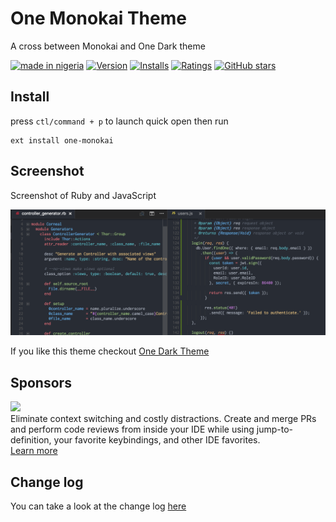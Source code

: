 # One Monokai Theme

A cross between Monokai and One Dark theme

[![made in nigeria](https://img.shields.io/badge/made%20in-nigeria-008751.svg?style=flat-square)](https://github.com/acekyd/made-in-nigeria)  [![Version](https://vsmarketplacebadge.apphb.com/version/azemoh.one-monokai.svg)](https://marketplace.visualstudio.com/items?itemName=azemoh.one-monokai) [![Installs](https://vsmarketplacebadge.apphb.com/installs/azemoh.one-monokai.svg)](https://marketplace.visualstudio.com/items?itemName=azemoh.one-monokai) [![Ratings](https://vsmarketplacebadge.apphb.com/rating/azemoh.one-monokai.svg)](https://marketplace.visualstudio.com/items?itemName=azemoh.one-monokai) [![GitHub stars](https://img.shields.io/github/stars/azemoh/vscode-one-monokai.svg?style=social&label=Star&maxAge=2592000)](https://github.com/azemoh/vscode-one-monokai)


## Install

press `ctl/command + p` to launch quick open then run
```
ext install one-monokai
```

## Screenshot
Screenshot of Ruby and JavaScript

![Theme Screenshot](screenshot-v0.2.0.png)

If you like this theme checkout [One Dark Theme](https://marketplace.visualstudio.com/items?itemName=azemoh.theme-onedark)

## Sponsors
<p><a title="Try CodeStream" href="https://sponsorlink.codestream.com/?utm_source=vscmarket&amp;utm_campaign=onemonokai&amp;utm_medium=banner"><img src="https://alt-images.codestream.com/codestream_logo_onemonokai.png"></a></br>
Eliminate context switching and costly distractions. Create and merge PRs and perform code reviews from inside your IDE while using jump-to-definition, your favorite keybindings, and other IDE favorites.<br> <a title="Try CodeStream" href="https://sponsorlink.codestream.com/?utm_source=vscmarket&amp;utm_campaign=onemonokai&amp;utm_medium=banner">Learn more</a></p>


## Change log
You can take a look at the change log [here](https://github.com/azemoh/vscode-one-monokai/blob/master/CHANGELOG.md)
